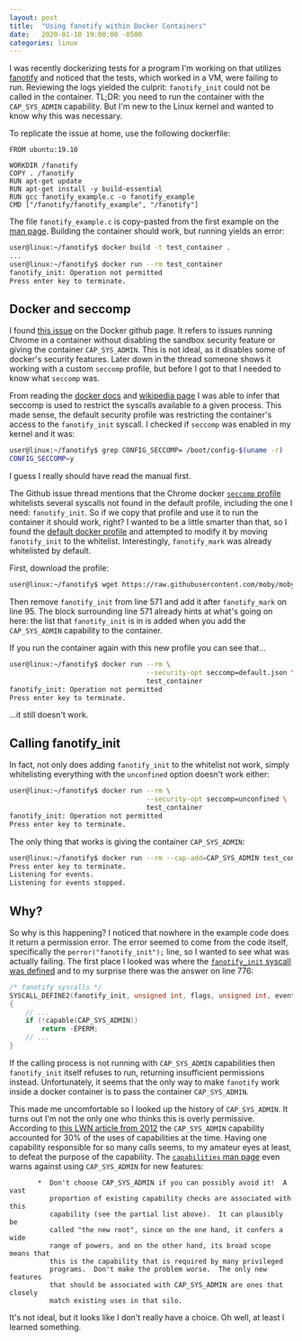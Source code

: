 ```yaml
---
layout: post
title:  "Using fanotify within Docker Containers"
date:   2020-01-10 19:00:00 -0500
categories: linux
---
```


I was recently dockerizing tests for a program I'm working on that utilizes
[fanotify](http://man7.org/linux/man-pages/man7/fanotify.7.html) and noticed
that the tests, which worked in a VM, were failing to run. Reviewing the logs
yielded the culprit: `fanotify_init` could not be called in the container. TL;DR:
you need to run the container with the `CAP_SYS_ADMIN` capability. But I'm 
new to the Linux kernel and wanted to know why this was necessary.

To replicate the issue at home, use the following dockerfile:

```Docker
FROM ubuntu:19.10

WORKDIR /fanotify
COPY . /fanotify
RUN apt-get update
RUN apt-get install -y build-essential
RUN gcc fanotify_example.c -o fanotify_example
CMD ["/fanotify/fanotify_example", "/fanotify"]

```

The file `fanotify_example.c` is copy-pasted from the first example on the
[man page](http://man7.org/linux/man-pages/man7/fanotify.7.html). 
Building the container should work, but running yields an error:

```sh
user@linux:~/fanotify$ docker build -t test_container .
...
user@linux:~/fanotify$ docker run --rm test_container
fanotify_init: Operation not permitted
Press enter key to terminate.
```

## Docker and seccomp

I found [this issue](https://github.com/docker/for-linux/issues/496) on the
Docker github page. It refers to issues running Chrome in a container without
disabling the sandbox security feature or giving the container `CAP_SYS_ADMIN`.
This is not ideal, as it disables some of docker's security 
features. Later down in the thread someone shows it working
with a custom `seccomp` profile, but before I got to that I needed to know
what `seccomp` was.

From reading the [docker docs](https://docs.docker.com/engine/security/seccomp/)
and [wikipedia page](https://en.wikipedia.org/wiki/Seccomp) I was able to infer
that seccomp is used to restrict the syscalls available to a given process. This
made sense, the default security profile was restricting the container's access
to the `fanotify_init` syscall. I checked if `seccomp` was enabled in my kernel
and it was:

```sh
user@linux:~/fanotify$ grep CONFIG_SECCOMP= /boot/config-$(uname -r)
CONFIG_SECCOMP=y
```

I guess I really should have read the manual first.

The Github issue thread mentions that the Chrome docker 
[`seccomp` profile](https://raw.githubusercontent.com/jfrazelle/dotfiles/master/etc/docker/seccomp/chrome.json)
whitelists several syscalls not found in the default profile, including the 
one I need: `fanotify_init`.
So if we copy that profile and use it to run the container it should work, right?
I wanted to be a little smarter than that, so I found the 
[default docker profile](https://github.com/moby/moby/blob/master/profiles/seccomp/default.json)
and attempted to modify it by moving `fanotify_init` to the whitelist.
Interestingly, `fanotify_mark` was already whitelisted by default.

First, download the profile:
```sh
user@linux:~/fanotify$ wget https://raw.githubusercontent.com/moby/moby/master/profiles/seccomp/default.json
```

Then remove `fanotify_init` from line 571 and add it after `fanotify_mark` on
line 95. The block surrounding line 571 already hints at what's going on here:
the list that `fanotify_init` is in is added when you add the `CAP_SYS_ADMIN`
capability to the container.

If you run the container again with this new profile you can see that...

```sh
user@linux:~/fanotify$ docker run --rm \
                                  --security-opt seccomp=default.json \
                                  test_container
fanotify_init: Operation not permitted
Press enter key to terminate.
```

...it still doesn't work.

## Calling fanotify_init

In fact, not only does adding `fanotify_init` to the whitelist not work, 
simply whitelisting everything with the `unconfined` option doesn't work
either:

```sh
user@linux:~/fanotify$ docker run --rm \
                                  --security-opt seccomp=unconfined \
                                  test_container
fanotify_init: Operation not permitted
Press enter key to terminate.
```

The only thing that works is giving the container `CAP_SYS_ADMIN`:

```sh
user@linux:~/fanotify$ docker run --rm --cap-add=CAP_SYS_ADMIN test_container
Press enter key to terminate.
Listening for events.
Listening for events stopped.
```

## Why?

So why is this happening? I noticed that nowhere in the example code does it
return a permission error. The error seemed to come from the code itself,
specifically the `perror("fanotify_init");` line, so I wanted to see what was
actually failing. The first place I looked was where the 
[`fanotify_init` syscall was defined](https://github.com/torvalds/linux/blob/master/fs/notify/fanotify/fanotify_user.c#L766) 
and to my surprise there was the answer on line 776:

```c
/* fanotify syscalls */
SYSCALL_DEFINE2(fanotify_init, unsigned int, flags, unsigned int, event_f_flags)
{
    // ...
	if (!capable(CAP_SYS_ADMIN))
		return -EPERM;
    // ...
}
```

If the calling process is not running with `CAP_SYS_ADMIN` capabilities then
`fanotify_init` itself refuses to run, returning insufficient permissions 
instead. Unfortunately, it seems that the only way to make `fanotify` work 
inside a docker container is to pass the container `CAP_SYS_ADMIN`.

This made me uncomfortable so I looked up the history of `CAP_SYS_ADMIN`. It
turns out I'm not the only one who thinks this is overly permissive. According to 
[this LWN article from 2012](https://lwn.net/Articles/486306/)
the `CAP_SYS_ADMIN` capability accounted for 30% of the uses of capabilities
at the time.
Having one capability responsible for so many calls seems, to my amateur eyes
at least, to defeat the purpose of the capability. The
[`capabilities` man page](http://man7.org/linux/man-pages/man7/capabilities.7.html) 
even warns against using `CAP_SYS_ADMIN` for new features:

```
       *  Don't choose CAP_SYS_ADMIN if you can possibly avoid it!  A vast
          proportion of existing capability checks are associated with this
          capability (see the partial list above).  It can plausibly be
          called "the new root", since on the one hand, it confers a wide
          range of powers, and on the other hand, its broad scope means that
          this is the capability that is required by many privileged
          programs.  Don't make the problem worse.  The only new features
          that should be associated with CAP_SYS_ADMIN are ones that closely
          match existing uses in that silo.
```

It's not ideal, but it looks like I don't really have a choice. Oh well,
at least I learned something.